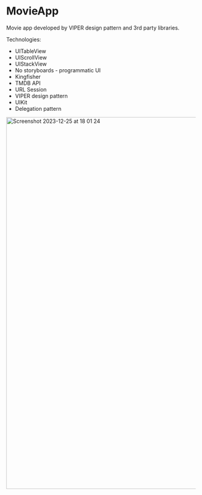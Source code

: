 # MovieApp
Movie app developed by VIPER design pattern and 3rd party libraries. 

Technologies:
- UITableView
- UIScrollView
- UIStackView
- No storyboards - programmatic UI
- Kingfisher
- TMDB API
- URL Session
- VIPER design pattern
- UIKit
- Delegation pattern

<img width="988" alt="Screenshot 2023-12-25 at 18 01 24" src="https://github.com/cerennnnn/MovieApp/assets/97634053/94fb1ea3-a6e8-459f-9504-d8e603d58793">


